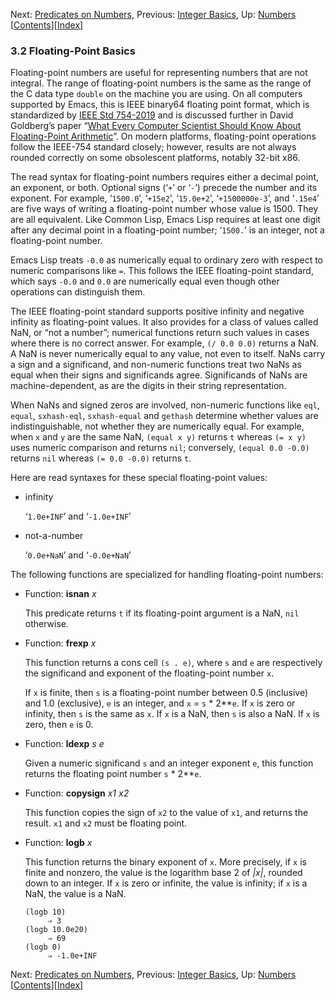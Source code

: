 <!-- This is the GNU Emacs Lisp Reference Manual
corresponding to Emacs version 27.2.

Copyright (C) 1990-1996, 1998-2021 Free Software Foundation,
Inc.

Permission is granted to copy, distribute and/or modify this document
under the terms of the GNU Free Documentation License, Version 1.3 or
any later version published by the Free Software Foundation; with the
Invariant Sections being "GNU General Public License," with the
Front-Cover Texts being "A GNU Manual," and with the Back-Cover
Texts as in (a) below.  A copy of the license is included in the
section entitled "GNU Free Documentation License."

(a) The FSF's Back-Cover Text is: "You have the freedom to copy and
modify this GNU manual.  Buying copies from the FSF supports it in
developing GNU and promoting software freedom." -->

<!-- Created by GNU Texinfo 6.7, http://www.gnu.org/software/texinfo/ -->

Next: [Predicates on Numbers](Predicates-on-Numbers.html), Previous: [Integer Basics](Integer-Basics.html), Up: [Numbers](Numbers.html)   \[[Contents](index.html#SEC_Contents "Table of contents")]\[[Index](Index.html "Index")]

### 3.2 Floating-Point Basics

Floating-point numbers are useful for representing numbers that are not integral. The range of floating-point numbers is the same as the range of the C data type `double` on the machine you are using. On all computers supported by Emacs, this is IEEE binary64 floating point format, which is standardized by [IEEE Std 754-2019](https://standards.ieee.org/standard/754-2019.html) and is discussed further in David Goldberg’s paper “[What Every Computer Scientist Should Know About Floating-Point Arithmetic](https://docs.oracle.com/cd/E19957-01/806-3568/ncg_goldberg.html)”. On modern platforms, floating-point operations follow the IEEE-754 standard closely; however, results are not always rounded correctly on some obsolescent platforms, notably 32-bit x86.

The read syntax for floating-point numbers requires either a decimal point, an exponent, or both. Optional signs (‘`+`’ or ‘`-`’) precede the number and its exponent. For example, ‘`1500.0`’, ‘`+15e2`’, ‘`15.0e+2`’, ‘`+1500000e-3`’, and ‘`.15e4`’ are five ways of writing a floating-point number whose value is 1500. They are all equivalent. Like Common Lisp, Emacs Lisp requires at least one digit after any decimal point in a floating-point number; ‘`1500.`’ is an integer, not a floating-point number.

Emacs Lisp treats `-0.0` as numerically equal to ordinary zero with respect to numeric comparisons like `=`. This follows the IEEE floating-point standard, which says `-0.0` and `0.0` are numerically equal even though other operations can distinguish them.

The IEEE floating-point standard supports positive infinity and negative infinity as floating-point values. It also provides for a class of values called NaN, or “not a number”; numerical functions return such values in cases where there is no correct answer. For example, `(/ 0.0 0.0)` returns a NaN. A NaN is never numerically equal to any value, not even to itself. NaNs carry a sign and a significand, and non-numeric functions treat two NaNs as equal when their signs and significands agree. Significands of NaNs are machine-dependent, as are the digits in their string representation.

When NaNs and signed zeros are involved, non-numeric functions like `eql`, `equal`, `sxhash-eql`, `sxhash-equal` and `gethash` determine whether values are indistinguishable, not whether they are numerically equal. For example, when `x` and `y` are the same NaN, `(equal x y)` returns `t` whereas `(= x y)` uses numeric comparison and returns `nil`; conversely, `(equal 0.0 -0.0)` returns `nil` whereas `(= 0.0 -0.0)` returns `t`.

Here are read syntaxes for these special floating-point values:

*   infinity

    ‘`1.0e+INF`’ and ‘`-1.0e+INF`’

*   not-a-number

    ‘`0.0e+NaN`’ and ‘`-0.0e+NaN`’

The following functions are specialized for handling floating-point numbers:

*   Function: **isnan** *x*

    This predicate returns `t` if its floating-point argument is a NaN, `nil` otherwise.

<!---->

*   Function: **frexp** *x*

    This function returns a cons cell `(s . e)`, where `s` and `e` are respectively the significand and exponent of the floating-point number `x`.

    If `x` is finite, then `s` is a floating-point number between 0.5 (inclusive) and 1.0 (exclusive), `e` is an integer, and `x` = `s` \* 2\*\*`e`. If `x` is zero or infinity, then `s` is the same as `x`. If `x` is a NaN, then `s` is also a NaN. If `x` is zero, then `e` is 0.

<!---->

*   Function: **ldexp** *s e*

    Given a numeric significand `s` and an integer exponent `e`, this function returns the floating point number `s` \* 2\*\*`e`.

<!---->

*   Function: **copysign** *x1 x2*

    This function copies the sign of `x2` to the value of `x1`, and returns the result. `x1` and `x2` must be floating point.

<!---->

*   Function: **logb** *x*

    This function returns the binary exponent of `x`. More precisely, if `x` is finite and nonzero, the value is the logarithm base 2 of *|x|*, rounded down to an integer. If `x` is zero or infinite, the value is infinity; if `x` is a NaN, the value is a NaN.

        (logb 10)
             ⇒ 3
        (logb 10.0e20)
             ⇒ 69
        (logb 0)
             ⇒ -1.0e+INF

Next: [Predicates on Numbers](Predicates-on-Numbers.html), Previous: [Integer Basics](Integer-Basics.html), Up: [Numbers](Numbers.html)   \[[Contents](index.html#SEC_Contents "Table of contents")]\[[Index](Index.html "Index")]
